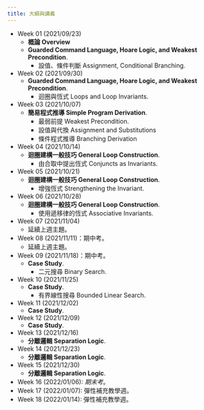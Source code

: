 ```yaml
---
title: 大綱與講義
---
```


* Week 01 (2021/09/23)
  * **概論 Overview**
  * **Guarded Command Language, Hoare Logic, and Weakest Precondition**.
    * 設值、條件判斷 Assignment, Conditional Branching.
* Week 02 (2021/09/30)
  * **Guarded Command Language, Hoare Logic, and Weakest Precondition**.
    * 迴圈與恆式 Loops and Loop Invariants.
* Week 03 (2021/10/07)
  * **簡易程式推導 Simple Program Derivation**.
    * 最弱前提 Weakest Precondition.
    * 設值與代換 Assignment and Substitutions
    * 條件程式推導 Branching Derivation
* Week 04 (2021/10/14)
  * **迴圈建構一般技巧 General Loop Construction**.
    * 由合取中提出恆式 Conjuncts as Invariants.
* Week 05 (2021/10/21)
  * **迴圈建構一般技巧 General Loop Construction**.
    * 增強恆式 Strengthening the Invariant.
* Week 06 (2021/10/28)
  * **迴圈建構一般技巧 General Loop Construction**.
    * 使用遞移律的恆式 Associative Invariants.
* Week 07 (2021/11/04)
  * 延續上週主題。
* Week 08 (2021/11/11)：期中考。
  * 延續上週主題。
* Week 09 (2021/11/18)：期中考。
  * **Case Study**.
    * 二元搜尋 Binary Search.
* Week 10 (2021/11/25)
  * **Case Study**.
    * 有界線性搜尋 Bounded Linear Search.
* Week 11 (2021/12/02)
  * **Case Study**.
* Week 12 (2021/12/09)
  * **Case Study**.
* Week 13 (2021/12/16)
  * **分離邏輯 Separation Logic**.
* Week 14 (2021/12/23)
  * **分離邏輯 Separation Logic**.
* Week 15 (2021/12/30)
  * **分離邏輯 Separation Logic**.
* Week 16 (2022/01/06): *期末考*。
* Week 17 (2022/01/07): 彈性補充教學週。
* Week 18 (2022/01/14): 彈性補充教學週。
